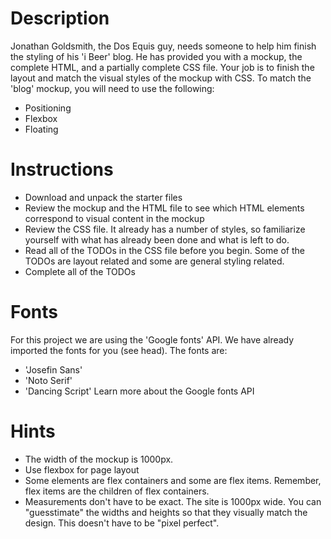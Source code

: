 # Description  

Jonathan Goldsmith, the Dos Equis guy, needs someone to help him finish the styling of his 'i Beer' blog. He has provided you with a mockup, the complete HTML, and a partially complete CSS file. Your job is to finish the layout and match the visual styles of the mockup with CSS. To match the 'blog' mockup, you will need to use the following:

- Positioning
- Flexbox
- Floating

# Instructions  

- Download and unpack the starter files
- Review the mockup and the HTML file to see which HTML elements correspond to visual content in the mockup
- Review the CSS file. It already has a number of styles, so familiarize yourself with what has already been done and what is left to do.
- Read all of the TODOs in the CSS file before you begin. Some of the TODOs are layout related and some are general styling related.
- Complete all of the TODOs

# Fonts  

For this project we are using the 'Google fonts' API. We have already imported the fonts for you (see head). The fonts are:

- 'Josefin Sans'
- 'Noto Serif'
- 'Dancing Script'
Learn more about the Google fonts API

# Hints  

- The width of the mockup is 1000px.
- Use flexbox for page layout
- Some elements are flex containers and some are flex items. Remember, flex items are the children of flex containers.
- Measurements don't have to be exact. The site is 1000px wide. You can "guesstimate" the widths and heights so that they visually match the design. This doesn't have to be "pixel perfect".
